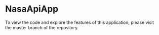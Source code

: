 # NasaApiApp
To view the code and explore the features of this application, please visit the master branch of the repository.

